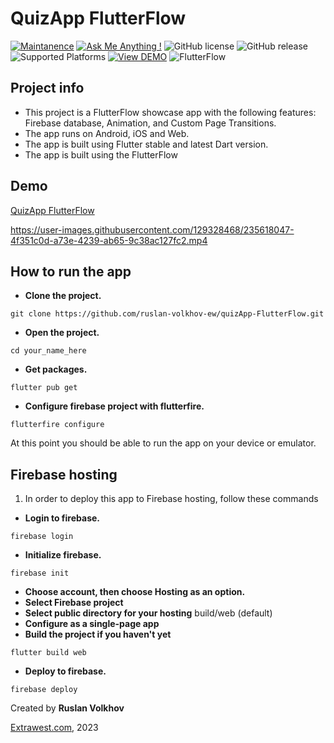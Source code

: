 # QuizApp FlutterFlow

[![Maintanence](https://img.shields.io/badge/Maintenance-yes-blue.svg)]()
[![Ask Me Anything !](https://img.shields.io/badge/Ask%20me-anything-1abc9c.svg)]()
![GitHub license](https://img.shields.io/github/license/Naereen/StrapDown.js.svg)
![GitHub release](https://img.shields.io/badge/release-v1.0.0-blue)
![Supported Platforms](https://img.shields.io/badge/Platform-Android%20|%20iOS%20|%20Web%20%20-blue.svg?logo=flutter)
[![View DEMO](https://img.shields.io/badge/VIEW-DEMO-lightgreen.svg)](https://volkhov-map.web.app)
![FlutterFlow](https://img.shields.io/badge/FlutterFlow-6E61FA.svg?logo=flutter)

## Project info 
- This project is a FlutterFlow showcase app with the following features: Firebase database, Animation, and Custom Page Transitions.
- The app runs on Android, iOS and Web.
- The app is built using Flutter stable and latest Dart version.
- The app is built using the FlutterFlow

## Demo
[QuizApp FlutterFlow](-------)



https://user-images.githubusercontent.com/129328468/235618047-4f351c0d-a73e-4239-ab65-9c38ac127fc2.mp4





## How to run the app
- **Clone the project.**
```shell
git clone https://github.com/ruslan-volkhov-ew/quizApp-FlutterFlow.git
```
- **Open the project.**
```shell
cd your_name_here
```
- **Get packages.**
```shell
flutter pub get
```
- **Configure firebase project with flutterfire.**
```shell
flutterfire configure
```


At this point you should be able to run the app on your device or emulator.


## Firebase hosting

1. In order to deploy this app to Firebase hosting, follow these commands

- **Login to firebase.**
```shell
firebase login
```
- **Initialize firebase.**
```shell
firebase init
```
- **Choose account, then choose Hosting as an option.**
- **Select Firebase project**
- **Select public directory for your hosting**
build/web (default)
- **Configure as a single-page app**
- **Build the project if you haven't yet**
```shell
flutter build web
```
- **Deploy to firebase.**
```shell
firebase deploy
```


Created by **Ruslan Volkhov**

[Extrawest.com](https://www.extrawest.com), 2023

